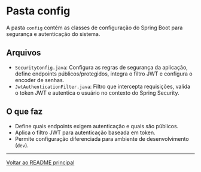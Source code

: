 # Pasta config

A pasta `config` contém as classes de configuração do Spring Boot para segurança e autenticação do sistema.

## Arquivos
- `SecurityConfig.java`: Configura as regras de segurança da aplicação, define endpoints públicos/protegidos, integra o filtro JWT e configura o encoder de senhas.
- `JwtAuthenticationFilter.java`: Filtro que intercepta requisições, valida o token JWT e autentica o usuário no contexto do Spring Security.

## O que faz
- Define quais endpoints exigem autenticação e quais são públicos.
- Aplica o filtro JWT para autenticação baseada em token.
- Permite configuração diferenciada para ambiente de desenvolvimento (`dev`).

---

[Voltar ao README principal](../../../../../../README.md)
